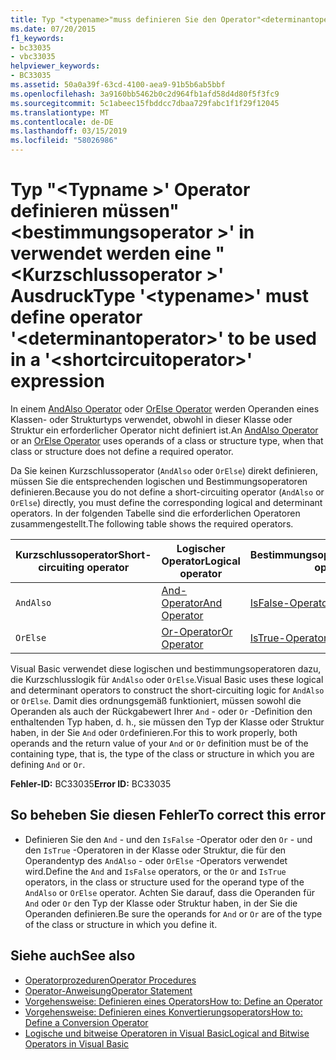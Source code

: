 ```yaml
---
title: Typ "<typename>"muss definieren Sie den Operator"<determinantoperator>" in verwendet werden eine "<shortcircuitoperator>' Ausdruck
ms.date: 07/20/2015
f1_keywords:
- bc33035
- vbc33035
helpviewer_keywords:
- BC33035
ms.assetid: 50a0a39f-63cd-4100-aea9-91b5b6ab5bbf
ms.openlocfilehash: 3a9160bb5462b0c2d964fb1afd58d4d80f5f3fc9
ms.sourcegitcommit: 5c1abeec15fbddcc7dbaa729fabc1f1f29f12045
ms.translationtype: MT
ms.contentlocale: de-DE
ms.lasthandoff: 03/15/2019
ms.locfileid: "58026986"
---
```

# <a name="type-typename-must-define-operator-determinantoperator-to-be-used-in-a-shortcircuitoperator-expression"></a><span data-ttu-id="4e566-102">Typ "\<Typname >' Operator definieren müssen"\<bestimmungsoperator >' in verwendet werden eine "\<Kurzschlussoperator >' Ausdruck</span><span class="sxs-lookup"><span data-stu-id="4e566-102">Type '\<typename>' must define operator '\<determinantoperator>' to be used in a '\<shortcircuitoperator>' expression</span></span>
<span data-ttu-id="4e566-103">In einem [AndAlso Operator](../../visual-basic/language-reference/operators/andalso-operator.md) oder [OrElse Operator](../../visual-basic/language-reference/operators/orelse-operator.md) werden Operanden eines Klassen- oder Strukturtyps verwendet, obwohl in dieser Klasse oder Struktur ein erforderlicher Operator nicht definiert ist.</span><span class="sxs-lookup"><span data-stu-id="4e566-103">An [AndAlso Operator](../../visual-basic/language-reference/operators/andalso-operator.md) or an [OrElse Operator](../../visual-basic/language-reference/operators/orelse-operator.md) uses operands of a class or structure type, when that class or structure does not define a required operator.</span></span>  
  
 <span data-ttu-id="4e566-104">Da Sie keinen Kurzschlussoperator (`AndAlso` oder `OrElse`) direkt definieren, müssen Sie die entsprechenden logischen und Bestimmungsoperatoren definieren.</span><span class="sxs-lookup"><span data-stu-id="4e566-104">Because you do not define a short-circuiting operator (`AndAlso` or `OrElse`) directly, you must define the corresponding logical and determinant operators.</span></span> <span data-ttu-id="4e566-105">In der folgenden Tabelle sind die erforderlichen Operatoren zusammengestellt.</span><span class="sxs-lookup"><span data-stu-id="4e566-105">The following table shows the required operators.</span></span>  
  
|<span data-ttu-id="4e566-106">Kurzschlussoperator</span><span class="sxs-lookup"><span data-stu-id="4e566-106">Short-circuiting operator</span></span>|<span data-ttu-id="4e566-107">Logischer Operator</span><span class="sxs-lookup"><span data-stu-id="4e566-107">Logical operator</span></span>|<span data-ttu-id="4e566-108">Bestimmungsoperator</span><span class="sxs-lookup"><span data-stu-id="4e566-108">Determinant operator</span></span>|  
|--------------------------------|----------------------|--------------------------|  
|`AndAlso`|[<span data-ttu-id="4e566-109">And-Operator</span><span class="sxs-lookup"><span data-stu-id="4e566-109">And Operator</span></span>](../../visual-basic/language-reference/operators/and-operator.md)|[<span data-ttu-id="4e566-110">IsFalse-Operator</span><span class="sxs-lookup"><span data-stu-id="4e566-110">IsFalse Operator</span></span>](../../visual-basic/language-reference/operators/isfalse-operator.md)|  
|`OrElse`|[<span data-ttu-id="4e566-111">Or-Operator</span><span class="sxs-lookup"><span data-stu-id="4e566-111">Or Operator</span></span>](../../visual-basic/language-reference/operators/or-operator.md)|[<span data-ttu-id="4e566-112">IsTrue-Operator</span><span class="sxs-lookup"><span data-stu-id="4e566-112">IsTrue Operator</span></span>](../../visual-basic/language-reference/operators/istrue-operator.md)|  
  
 <span data-ttu-id="4e566-113">Visual Basic verwendet diese logischen und bestimmungsoperatoren dazu, die Kurzschlusslogik für `AndAlso` oder `OrElse`.</span><span class="sxs-lookup"><span data-stu-id="4e566-113">Visual Basic uses these logical and determinant operators to construct the short-circuiting logic for `AndAlso` or `OrElse`.</span></span> <span data-ttu-id="4e566-114">Damit dies ordnungsgemäß funktioniert, müssen sowohl die Operanden als auch der Rückgabewert Ihrer `And` - oder `Or` -Definition den enthaltenden Typ haben, d. h., sie müssen den Typ der Klasse oder Struktur haben, in der Sie `And` oder `Or`definieren.</span><span class="sxs-lookup"><span data-stu-id="4e566-114">For this to work properly, both operands and the return value of your `And` or `Or` definition must be of the containing type, that is, the type of the class or structure in which you are defining `And` or `Or`.</span></span>  
  
 <span data-ttu-id="4e566-115">**Fehler-ID:** BC33035</span><span class="sxs-lookup"><span data-stu-id="4e566-115">**Error ID:** BC33035</span></span>  
  
## <a name="to-correct-this-error"></a><span data-ttu-id="4e566-116">So beheben Sie diesen Fehler</span><span class="sxs-lookup"><span data-stu-id="4e566-116">To correct this error</span></span>  
  
-   <span data-ttu-id="4e566-117">Definieren Sie den `And` - und den `IsFalse` -Operator oder den `Or` - und den `IsTrue` -Operatoren in der Klasse oder Struktur, die für den Operandentyp des `AndAlso` - oder `OrElse` -Operators verwendet wird.</span><span class="sxs-lookup"><span data-stu-id="4e566-117">Define the `And` and `IsFalse` operators, or the `Or` and `IsTrue` operators, in the class or structure used for the operand type of the `AndAlso` or `OrElse` operator.</span></span> <span data-ttu-id="4e566-118">Achten Sie darauf, dass die Operanden für `And` oder `Or` den Typ der Klasse oder Struktur haben, in der Sie die Operanden definieren.</span><span class="sxs-lookup"><span data-stu-id="4e566-118">Be sure the operands for `And` or `Or` are of the type of the class or structure in which you define it.</span></span>  
  
## <a name="see-also"></a><span data-ttu-id="4e566-119">Siehe auch</span><span class="sxs-lookup"><span data-stu-id="4e566-119">See also</span></span>

- [<span data-ttu-id="4e566-120">Operatorprozeduren</span><span class="sxs-lookup"><span data-stu-id="4e566-120">Operator Procedures</span></span>](../../visual-basic/programming-guide/language-features/procedures/operator-procedures.md)
- [<span data-ttu-id="4e566-121">Operator-Anweisung</span><span class="sxs-lookup"><span data-stu-id="4e566-121">Operator Statement</span></span>](../../visual-basic/language-reference/statements/operator-statement.md)
- [<span data-ttu-id="4e566-122">Vorgehensweise: Definieren eines Operators</span><span class="sxs-lookup"><span data-stu-id="4e566-122">How to: Define an Operator</span></span>](../../visual-basic/programming-guide/language-features/procedures/how-to-define-an-operator.md)
- [<span data-ttu-id="4e566-123">Vorgehensweise: Definieren eines Konvertierungsoperators</span><span class="sxs-lookup"><span data-stu-id="4e566-123">How to: Define a Conversion Operator</span></span>](../../visual-basic/programming-guide/language-features/procedures/how-to-define-a-conversion-operator.md)
- [<span data-ttu-id="4e566-124">Logische und bitweise Operatoren in Visual Basic</span><span class="sxs-lookup"><span data-stu-id="4e566-124">Logical and Bitwise Operators in Visual Basic</span></span>](../../visual-basic/programming-guide/language-features/operators-and-expressions/logical-and-bitwise-operators.md)
